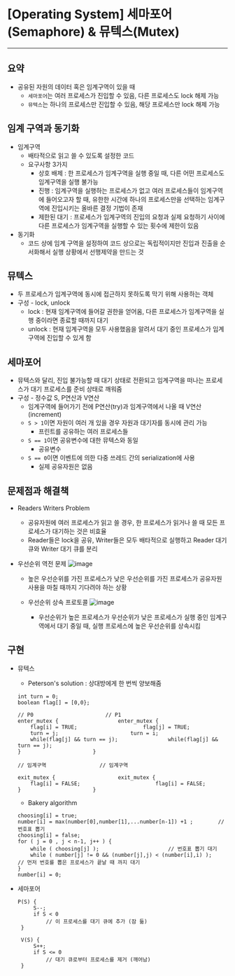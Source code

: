 # [Operating System] 세마포어(Semaphore) & 뮤텍스(Mutex)
---
## 요약
* 공유된 자원의 데이터 혹은 임계구역이 있을 때
    * `세마포어`는 여러 프로세스가 진입할 수 있음, 다른 프로세스도 lock 해제 가능
    * `뮤텍스`는 하나의 프로세스만 진입할 수 있음, 해당 프로세스만 lock 해제 가능

## 임계 구역과 동기화
* 임계구역
    * 배타적으로 읽고 쓸 수 있도록 설정한 코드
    * 요구사항 3가지
        * 상호 배제 : 한 프로세스가 임계구역을 실행 중일 때, 다른 어떤 프로세스도 임계구역을 실행 불가능
        * 진행 : 임계구역을 실행하는 프로세스가 없고 여러 프로세스들이 임계구역에 들어오고자 할 때, 유한한 시간에 하나의 프로세스만을 선택하는 임계구역에 진입시키는 올바른 결정 기법이 존재
        * 제한된 대기 : 프로세스가 임계구역의 진입의 요청과 실제 요청하기 사이에 다른 프로세스가 임계구역을 실행할 수 있는 횟수에 제한이 있음
* 동기화
    * 코드 상에 임계 구역을 설정하여 코드 상으로는 독립적이지만 진입과 진출을 순서화해서 실행 상황에서 선행제약을 만드는 것

## 뮤텍스
* 두 프로세스가 임계구역에 동시에 접근하지 못하도록 막기 위해 사용하는 객체
* 구성 - lock, unlock
    * lock : 현재 임계구역에 들어갈 권한을 얻어옴, 다른 프로세스가 임계구역을 실행 중이라면 종료할 때까지 대기
    * unlock : 현재 임계구역을 모두 사용했음을 알려서 대기 중인 프로세스가 임계구역에 진입할 수 있게 함

## 세마포어
* 뮤텍스와 달리, 진입 불가능할 때 대기 상태로 전환되고 임계구역을 떠나는 프로세스가 대기 프로세스를 준비 상태로 깨워줌
* 구성 - 정수값 S, P연산과 V연산
    * 임계구역에 들어가기 전에 P연산(try)과  임계구역에서 나올 때 V연산(increment)
    * `S > 1`이면 자원이 여러 개 있을 경우 자원과 대기자를 동시에 관리 가능 
        * 프린트를 공유하는 여러 프로세스들
    * `S == 1`이면 공유변수에 대한 뮤텍스와 동일
        * 공유변수
    * `S == 0`이면 이벤트에 의한 다중 쓰레드 간의 serialization에 사용
        * 실제 공유자원은 없음

## 문제점과 해결책
* Readers Writers Problem
    * 공유자원에 여러 프로세스가 읽고 쓸 경우, 한 프로세스가 읽거나 쓸 때 모든 프로세스가 대기하는 것은 비효율
    * Reader들은 lock을 공유, Writer들은 모두 배타적으로 실행하고 Reader 대기 큐와 Writer 대기 큐를 분리
* 우선순위 역전 문제
![image](https://user-images.githubusercontent.com/64067641/192702367-960f7e16-6f2d-4ba1-8b10-fb608cc783fe.png)

    * 높은 우선순위를 가진 프로세스가 낮은 우선순위를 가진 프로세스가 공유자원 사용을 마칠 때까지 기다려야 하는 상황
    * 우선순위 상속 프로토콜
![image](https://user-images.githubusercontent.com/64067641/192702463-5db948a7-52bc-44ed-8e9c-c6ac410e857b.png)

        * 우선순위가 높은 프로세스가 우선순위가 낮은 프로세스가 실행 중인 임계구역에서 대기 중일 때, 실행 프로세스에 높은 우선순위를 상속시킴  

## 구현
* 뮤텍스
    * Peterson's solution : 상대방에게 한 번씩 양보해줌
    ```
    int turn = 0;
    boolean flag[] = [0,0};
    
    // P0						// P1
    enter_mutex {					enter_mutex {	
        flag[i] = TRUE;					    flag[j] = TRUE;
        turn = j;					    turn = i;
        while(flag[j] && turn == j);			    while(flag[j] && turn == j);
    }						}
					    
    // 임계구역					// 임계구역
					    
    exit_mutex {					exit_mutex {
        flag[i] = FALSE;					    flag[i] = FALSE;
    }						}
    ```

    * Bakery algorithm
    ```
    choosing[i] = true;
    number[i] = max(number[0],number[1],...number[n-1]) +1 ;		// 번호표 뽑기
    choosing[i] = false;
    for ( j = 0 , j < n-1, j++ ) {
        while ( choosing[j] );						// 번호표 뽑기 대기
        while ( number[j] != 0 && (number[j],j) < (number[i],i) ); 		// 먼저 번호를 뽑은 프로세스가 끝날 때 까지 대기
    }
    number[i] = 0;
    ```
* 세마포어
    ```
    P(S) {
         S--;
         if S < 0
             // 이 프로세스를 대기 큐에 추가 (잠 듦)
     }
    
     V(S) {
         S++;
         if S <= 0
             // 대기 큐로부터 프로세스를 제거 (깨어남)
     }
    ```

